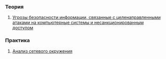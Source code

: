 ### Теория

1. [Угрозы безопасности информации, связанные с целенаправленными атаками на компьютерные системы и несанкционированным доступом](../pk21_ta_2021.svg)

### Практика

1. [Анализ сетевого окружения](../pk21_demo1.svg)
